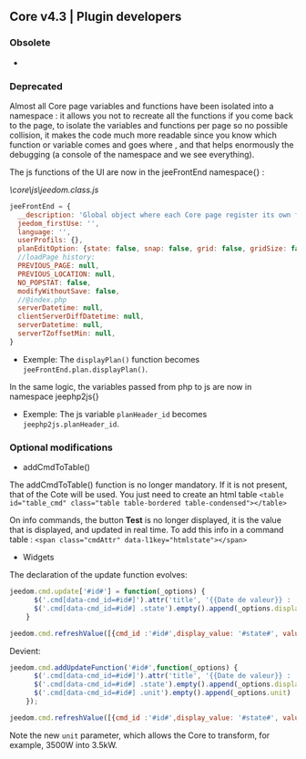 ## Core v4.3 | Plugin developers

### Obsolete

-

### Deprecated

Almost all Core page variables and functions have been isolated into a namespace : it allows you not to recreate all the functions if you come back to the page, to isolate the variables and functions per page so no possible collision, it makes the code much more readable since you know which function or variable comes and goes where , and that helps enormously the debugging (a console of the namespace and we see everything).

The js functions of the UI are now in the jeeFrontEnd namespace{} :

*\core\js\jeedom.class.js*

```js
jeeFrontEnd = {
  __description: 'Global object where each Core page register its own functions and variable in its sub-object name.',
  jeedom_firstUse: '',
  language: '',
  userProfils: {},
  planEditOption: {state: false, snap: false, grid: false, gridSize: false, highlight: true},
  //loadPage history:
  PREVIOUS_PAGE: null,
  PREVIOUS_LOCATION: null,
  NO_POPSTAT: false,
  modifyWithoutSave: false,
  //@index.php
  serverDatetime: null,
  clientServerDiffDatetime: null,
  serverDatetime: null,
  serverTZoffsetMin: null,
}
```

- Exemple: The `displayPlan()` function becomes `jeeFrontEnd.plan.displayPlan()`.

In the same logic, the variables passed from php to js are now in namespace jeephp2js{}

- Exemple: The js variable `planHeader_id` becomes `jeephp2js.planHeader_id`.

### Optional modifications

- addCmdToTable()

The addCmdToTable() function is no longer mandatory. If it is not present, that of the Cote will be used. You just need to create an html table `<table id="table_cmd" class="table table-bordered table-condensed"></table> `

On info commands, the button **Test** is no longer displayed, it is the value that is displayed, and updated in real time. To add this info in a command table : `<span class="cmdAttr" data-l1key="htmlstate"></span> `

- Widgets

The declaration of the update function evolves:

```js
jeedom.cmd.update['#id#'] = function(_options) {
      $('.cmd[data-cmd_id=#id#]').attr('title', '{{Date de valeur}} : '+_options.valueDate+'<br/>{{Date of collection}} : '+_options.collectDate)
      $('.cmd[data-cmd_id=#id#] .state').empty().append(_options.display_value)
    }

jeedom.cmd.refreshValue([{cmd_id :'#id#',display_value: '#state#', valueDate: '#valueDate#', collectDate: '#collectDate#', alertLevel: '#alertLevel#'}])
```

Devient:

```js
jeedom.cmd.addUpdateFunction('#id#',function(_options) {
      $('.cmd[data-cmd_id=#id#]').attr('title', '{{Date de valeur}} : '+_options.valueDate+'<br/>{{Date of collection}} : '+_options.collectDate)
      $('.cmd[data-cmd_id=#id#] .state').empty().append(_options.display_value)
      $('.cmd[data-cmd_id=#id#] .unit').empty().append(_options.unit)
    });

jeedom.cmd.refreshValue([{cmd_id :'#id#',display_value: '#state#', valueDate: '#valueDate#', collectDate: '#collectDate#', alertLevel: '#alertLevel#', unit: '#unite#'}])
```

Note the new `unit` parameter, which allows the Core to transform, for example, 3500W into 3.5kW.